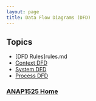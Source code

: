 ```yaml
---
layout: page
title: Data Flow Diagrams (DFD)
---
```


## Topics
* [DFD Rules]rules.md
* [Context DFD](context.md)
* [System DFD](system.md)
* [Process DFD](process.md)

### [ANAP1525 Home](../)
